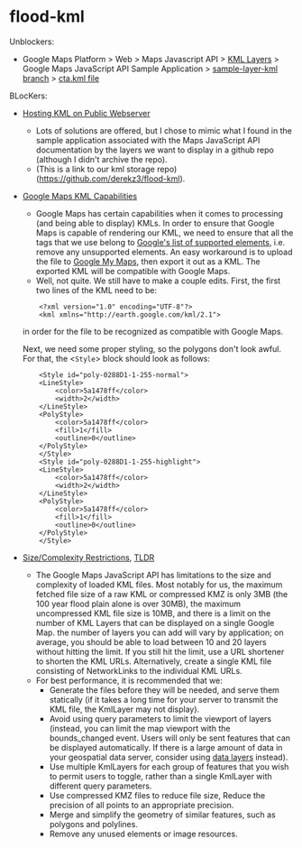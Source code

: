 # flood-kml

Unblockers: 

* Google Maps Platform > Web > Maps Javascript API > [KML Layers](https://developers.google.com/maps/documentation/javascript/examples/layer-kml) > Google Maps JavaScript API Sample Application > [sample-layer-kml branch](https://github.com/googlemaps/js-samples/tree/sample-layer-kml) > [cta.kml file](https://github.com/googlearchive/js-v2-samples/blob/gh-pages/ggeoxml/cta.kml)

BLocKers:

* [Hosting KML on Public Webserver](https://stackoverflow.com/questions/28212176/hosting-kml-files-on-public-webserver)
    * Lots of solutions are offered, but I chose to mimic what I found in the sample application associated with the Maps JavaScript API documentation by the layers we want to display in a github repo (although I didn't archive the repo).  
    * (This is a link to our kml storage repo)(https://github.com/derekz3/flood-kml).  

* [Google Maps KML Capabilities](https://geopointe.force.com/help/s/article/My-KML-Layer-has-data-but-is-not-appearing-on-the-Map-What-s-Wrong#:~:text=Information&text=There%20are%20a%20couple%20of,not%20appearing%20on%20the%20Map%3A&text=Fortunately%2C%20there%20is%20a%20workaround,be%20compatible%20with%20Google%20Maps.)  
    * Google Maps has certain capabilities when it comes to processing (and being able to display) KMLs. In order to ensure that Google Maps is capable of rendering our KML, we need to ensure that all the tags that we use belong to [Google's list of supported elements](https://developers.google.com/maps/documentation/javascript/kmllayer#supported-elements%E2%80%8B), i.e. remove any unsupported elements. An easy workaround is to upload the file to [Google My Maps](https://mymaps.google.com/), then export it out as a KML. The exported KML will be compatible with Google Maps.  
    * Well, not quite. We still have to make a couple edits. First, the first two lines of the KML need to be:  
    
    ```
        <?xml version="1.0" encoding="UTF-8"?>
        <kml xmlns="http://earth.google.com/kml/2.1">
    ```
     
    in order for the file to be recognized as compatible with Google Maps.  

    Next, we need some proper styling, so the polygons don't look awful. 
    For that, the <<code>Style</code>> block should look as follows:

    ```
        <Style id="poly-0288D1-1-255-normal">
        <LineStyle>
            <color>5a1478ff</color>
            <width>2</width>
        </LineStyle>
        <PolyStyle>
            <color>5a1478ff</color>
            <fill>1</fill>
            <outline>0</outline>
        </PolyStyle>
        </Style>
        <Style id="poly-0288D1-1-255-highlight">
        <LineStyle>
            <color>5a1478ff</color>
            <width>2</width>
        </LineStyle>
        <PolyStyle>
            <color>5a1478ff</color>
            <fill>1</fill>
            <outline>0</outline>
        </PolyStyle>
        </Style>
    ```

* [Size/Complexity Restrictions](https://developers.google.com/maps/documentation/javascript/kmllayer#restrictions), [TLDR](https://stackoverflow.com/questions/42149489/kml-layer-not-displaying-on-map)  
    * The Google Maps JavaScript API has limitations to the size and complexity of loaded KML files. Most notably for us, the maximum fetched file size of a raw KML or compressed KMZ is only 3MB (the 100 year flood plain alone is over 30MB), the maximum uncompressed KML file size is 10MB, and there is a limit on the number of KML Layers that can be displayed on a single Google Map. the number of layers you can add will vary by application; on average, you should be able to load between 10 and 20 layers without hitting the limit. If you still hit the limit, use a URL shortener to shorten the KML URLs. Alternatively, create a single KML file consisting of NetworkLinks to the individual KML URLs.  
    * For best performance, it is recommended that we:  
        * Generate the files before they will be needed, and serve them statically (if it takes a long time for your server to transmit the KML file, the KmlLayer may not display).  
        * Avoid using query parameters to limit the viewport of layers (instead, you can limit the map viewport with the bounds_changed event. Users will only be sent features that can be displayed automatically. If there is a large amount of data in your geospatial data server, consider using [data layers](https://developers.google.com/maps/documentation/javascript/datalayer) instead).  
        * Use multiple KmlLayers for each group of features that you wish to permit users to toggle, rather than a single KmlLayer with different query parameters.  
        * Use compressed KMZ files to reduce file size, Reduce the precision of all points to an appropriate precision.  
        * Merge and simplify the geometry of similar features, such as polygons and polylines.  
        * Remove any unused elements or image resources.


